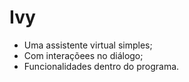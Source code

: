<h1>Ivy</h1>
<ul>
  <li>Uma assistente virtual simples;</li>
  <li>Com interaçõees no diálogo;</li>
  <li>Funcionalidades dentro do programa.</li>
